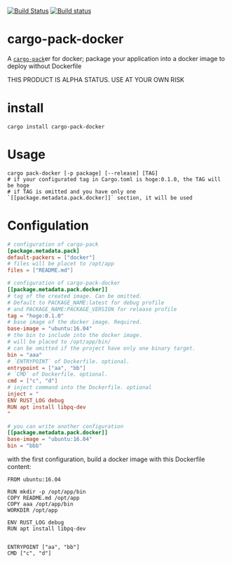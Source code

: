 [![Build Status](https://travis-ci.org/KeenS/cargo-pack-docker.svg?branch=master)](https://travis-ci.org/KeenS/cargo-pack-docker)
[![Build status](https://ci.appveyor.com/api/projects/status/doa9noawxji7uy1v/branch/master?svg=true)](https://ci.appveyor.com/project/KeenS/cargo-pack-docker/branch/master)



# cargo-pack-docker
A [`cargo-pack`](https://github.com/KeenS/cargo-pack)er for docker; package your application into a docker image to deploy without Dockerfile

THIS PRODUCT IS ALPHA STATUS. USE AT YOUR OWN RISK
# install

```
cargo install cargo-pack-docker
```

# Usage

```
cargo pack-docker [-p package] [--release] [TAG]
# if your configurated tag in Cargo.toml is hoge:0.1.0, the TAG will be hoge
# if TAG is omitted and you have only one `[[package.metadata.pack.docker]]` section, it will be used
```

# Configulation


``` toml
# configuration of cargo-pack
[package.metadata.pack]
default-packers = ["docker"]
# files will be placet to /opt/app
files = ["README.md"]

# configuration of cargo-pack-docker
[[package.metadata.pack.docker]]
# tag of the created image. Can be omitted.
# Default to PACKAGE_NAME:latest for debug profile
# and PACKAGE_NAME:PACKAGE_VERSION for release profile
tag = "hoge:0.1.0"
# base image of the docker image. Required.
base-image = "ubuntu:16.04"
# the bin to include into the docker image.
# will be placed to /opt/app/bin/
# can be omitted if the project have only one binary target.
bin = "aaa"
# `ENTRYPOINT` of Dockerfile. optional.
entrypoint = ["aa", "bb"]
# `CMD` of Dockerfile. optional.
cmd = ["c", "d"]
# inject command into the Dockerfile. optional
inject = "
ENV RUST_LOG debug
RUN apt install libpq-dev
"

# you can write another configuration 
[[package.metadata.pack.docker]]
base-image = "ubuntu:16.04"
bin = "bbb"
```

with the first configuration, build a docker image with this Dockerfile content:

```
FROM ubuntu:16.04

RUN mkdir -p /opt/app/bin
COPY README.md /opt/app
COPY aaa /opt/app/bin
WORKDIR /opt/app

ENV RUST_LOG debug
RUN apt install libpq-dev


ENTRYPOINT ["aa", "bb"]
CMD ["c", "d"]

```
